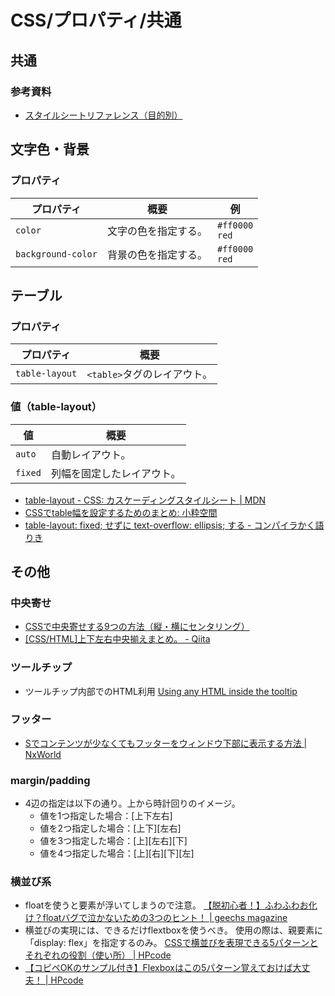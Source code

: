 # CSS/プロパティ/共通

## 共通

### 参考資料

- [スタイルシートリファレンス（目的別）](http://www.htmq.com/style/)

## 文字色・背景

### プロパティ

| プロパティ         | 概要                 | 例                   |
| ------------------ | -------------------- | -------------------- |
| `color`            | 文字の色を指定する。 | `#ff0000`<br />`red` |
| `background-color` | 背景の色を指定する。 | `#ff0000`<br />`red` |

## テーブル

### プロパティ

| プロパティ     | 概要                        |
| -------------- | --------------------------- |
| `table-layout` | `<table>`タグのレイアウト。 |

### 値（table-layout）

| 値      | 概要                       |
| ------- | -------------------------- |
| `auto`  | 自動レイアウト。           |
| `fixed` | 列幅を固定したレイアウト。 |

- [table-layout - CSS: カスケーディングスタイルシート | MDN](https://developer.mozilla.org/ja/docs/Web/CSS/table-layout)
- [CSSでtable幅を設定するためのまとめ: 小粋空間](http://www.koikikukan.com/archives/2012/08/20-005555.php)
- [table-layout: fixed; せずに text-overflow: ellipsis; する - コンパイラかく語りき](https://chuckwebtips.hatenablog.com/entry/2017/07/09/183527)

## その他

### 中央寄せ

- [CSSで中央寄せする9つの方法（縦・横にセンタリング）](https://saruwakakun.com/html-css/basic/centering)
- [[CSS/HTML]上下左右中央揃えまとめ。 - Qiita](https://qiita.com/super-mana-chan/items/0d35a0b9ac1bf97593c8)

### ツールチップ

- ツールチップ内部でのHTML利用
  [Using any HTML inside the tooltip](http://memopad.bitter.jp/web/jQuery/jQueryTools/demos/tooltip/any-html.html)

### フッター

- [Sでコンテンツが少なくてもフッターをウィンドウ下部に表示する方法 | NxWorld](https://www.nxworld.net/tips/css-sticky-footer.html)

### margin/padding

- 4辺の指定は以下の通り。上から時計回りのイメージ。
  - 値を1つ指定した場合：[上下左右]
  - 値を2つ指定した場合：[上下][左右]
  - 値を3つ指定した場合：[上][左右][下]
  - 値を4つ指定した場合：[上][右][下][左]

### 横並び系

- floatを使うと要素が浮いてしまうので注意。
  [【脱初心者！】ふわふわお化け？floatバグで泣かないための3つのヒント！ | geechs magazine](https://geechs-magazine.com/tag/lifehack/20161005_1)
- 横並びの実現には、できるだけflextboxを使うべき。
  使用の際は、親要素に「display: flex」を指定するのみ。
  [CSSで横並びを表現できる5パターンとそれぞれの役割（使い所） | HPcode](https://haniwaman.com/side-by-side/)
- [【コピペOKのサンプル付き】Flexboxはこの5パターン覚えておけば大丈夫！ | HPcode](https://haniwaman.com/flexbox/)
